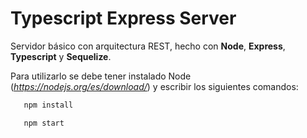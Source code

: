 # Typescript Express Server

Servidor básico con arquitectura REST, hecho con **Node**, **Express**, **Typescript** y **Sequelize**.

Para utilizarlo se debe tener instalado Node (_https://nodejs.org/es/download/_) y escribir los siguientes comandos:
```bash
   npm install
```
```bash
   npm start
```